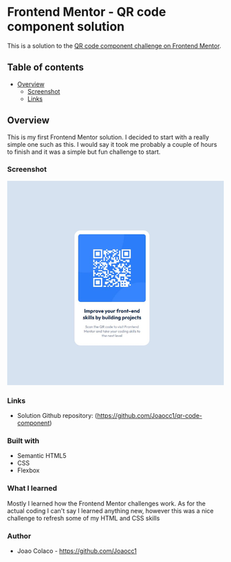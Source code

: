 # Frontend Mentor - QR code component solution

This is a solution to the [QR code component challenge on Frontend Mentor](https://www.frontendmentor.io/challenges/qr-code-component-iux_sIO_H).

## Table of contents

- [Overview](#overview)
  - [Screenshot](#screenshot)
  - [Links](#links)

## Overview

This is my first Frontend Mentor solution. I decided to start with a really simple one such as this. I would say it took me probably a couple of hours to finish and it was a simple but fun challenge to start.

### Screenshot

![](./Print.jpg)

### Links

- Solution Github repository: (https://github.com/Joaocc1/qr-code-component)

### Built with

- Semantic HTML5
- CSS
- Flexbox

### What I learned

Mostly I learned how the Frontend Mentor challenges work. As for the actual coding I can't say I learned anything new, however this was a nice challenge to refresh some of my HTML and CSS skills

### Author

- Joao Colaco - https://github.com/Joaocc1

